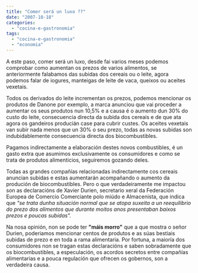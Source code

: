 ```yaml
---
title: "Comer será un luxo ??"
date: "2007-10-18"
categories: 
  - "cocina-e-gastronomia"
tags: 
  - "cocina-e-gastronomia"
  - "economia"
---
```


A este paso, comer será un luxo, desde fai varios meses podemos comprobar como aumentan os prezos de varios alimentos, se anteriormente falabamos das subidas dos cereais ou o leite, agora podemos falar de iogures, manteigas de leite de vaca, queixos ou aceites vexetais.

Todos os derivados do leite incrementan os prezos, podemos mencionar os produtos de Danone por exemplo, a marca anunciou que vai proceder a aumentar os seus produtos nun 10,5% e a causa é o aumento dun 30% do custo do leite, consecuencia directa da subida dos cereais e de que ata agora os gandeiros producián case para cubrir custes. Os aceites vexetais van subir nada menos que un 30% o seu prezo, todas as novas subidas son indubidablemente consecuencia directa dos biocombustibles.

Pagamos indirectamente a elaboración destes novos combustibles, é un gasto extra que asumimos exclusivamente os consumidores e como se trata de produtos alimenticios, seguiremos gozando deles.

Todas as grandes compañías relacionadas indirectamente cos cereais anuncian subidas e estas aumentarán acompañando o aumento da produción de biocombustibles. Pero o que verdadeiramente me impactou son as declaracións de Xavier Durien, secretario xeral da Federación Europea de Comercio Comerciante polo miúdo e Almacenista, que indica que _"se trata dunha situación normal que se atopa suxeita a un reequilibrio do prezo dos alimentos que durante moitos anos presentaban baixos prezos e poucas subidas"._

Na nosa opinión, non se pode ter **"máis morro"** que a que mostra o señor Durien, poderiamos mencionar centos de produtos e as súas bestiais subidas de prezo e en toda a rama alimentaria. Por fortuna, a maioría dos consumidores non se tragan estas declaracións e saben sobradamente que os biocombustibles, a especulación, os acordos secretos entre compañías alimentarias e a pouca regulación que ofrecen os gobernos, son a verdadeira causa.
